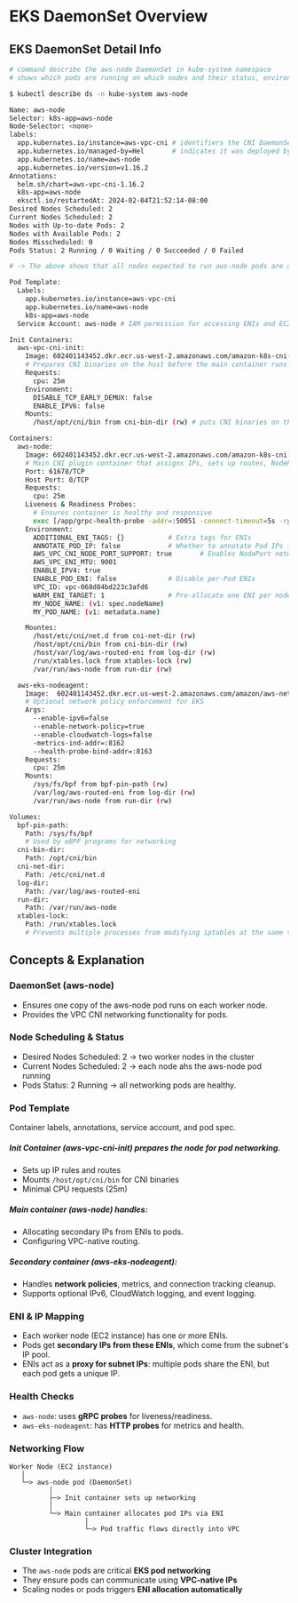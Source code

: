 # EKS DaemonSet Overview 

## EKS DaemonSet Detail Info 

```bash 
# command describe the aws-node DaemonSet in kube-system namespace
# shows which pods are running on which nodes and their status, environments, volumes, etc. 

$ kubectl describe ds -n kube-system aws-node

Name: aws-node
Selector: k8s-app=aws-node
Node-Selector: <none>
labels: 
  app.kubernates.io/instance=aws-vpc-cni # identifiers the CNI DaemonSet instance 
  app.kubernetes.io/managed-by=Hel       # indicates it was deployed by Helm 
  app.kubernetes.io/name=aws-node
  app.kubernetes.io/version=v1.16.2
Annotations:
  helm.sh/chart=aws-vpc-cni-1.16.2
  k8s-app=aws-node 
  eksctl.io/restartedAt: 2024-02-04T21:52:14-08:00
Desired Nodes Scheduled: 2
Current Nodes Scheduled: 2
Nodes with Up-to-date Pods: 2
Nodes with Available Pods: 2
Nodes Misscheduled: 0
Pods Status: 2 Running / 0 Waiting / 0 Succeeded / 0 Failed 

# -> The above shows that all nodes expected to run aws-node pods are actually running them 

Pod Template: 
  Labels: 
    app.kubernetes.io/instance=aws-vpc-cni
    app.kubernetes.io/name=aws-node
    k8s-app=aws-node
  Service Account: aws-node # IAM permission for accessing ENIs and EC2 metadata 

Init Containers:
  aws-vpc-cni-init:
    Image: 602401143452.dkr.ecr.us-west-2.amazonaws.com/amazon-k8s-cni-init:v1.16.2-eksbuild.1
    # Prepares CNI binaries on the host before the main container runs 
    Requests:
      cpu: 25m
    Environment:
      DISABLE_TCP_EARLY_DEMUX: false 
      ENABLE_IPV6: false 
    Mounts:
      /host/opt/cni/bin from cni-bin-dir (rw) # puts CNI binaries on the host for kubelet to use 

Containers:
  aws-node: 
    Image: 602401143452.dkr.ecr.us-west-2.amazonaws.com/amazon-k8s-cni:v1.16.2-eksbuild.1
    # Main CNI plugin container that assigns IPs, sets up routes, NodePort, ENIs
    Port: 61678/TCP
    Host Port: 0/TCP
    Requests:
      cpu: 25m
    Liveness & Readiness Probes:
      # Ensures container is healthy and responsive 
      exec [/app/grpc-health-probe -addr=:50051 -connect-timeout=5s -rpc-timeout=10s period=10s]
    Environment:
      ADDITIONAL_ENI_TAGS: {}           # Extra tags for ENIs
      ANNOTATE_POD_IP: false            # Whether to annotate Pod IPs in metadata 
      AWS_VPC_CNI_NODE_PORT_SUPPORT: true       # Enables NodePort networking
      AWS_VPC_ENI_MTU: 9001 
      ENABLE_IPV4: true 
      ENABLE_POD_ENI: false             # Disable per-Pod ENIs
      VPC_ID: vpc-068d84bd223c3afd6
      WARM_ENI_TARGET: 1                # Pre-allocate one ENI per node for performance 
      MY_NODE_NAME: (v1: spec.nodeName)
      MY_POD_NAME: (v1: metadata.name)

    Mountes:
      /host/etc/cni/net.d from cni-net-dir (rw)
      /host/opt/cni/bin from cni-bin-dir (rw)
      /host/var/log/aws-routed-eni from log-dir (rw)
      /run/xtables.lock from xtables-lock (rw)
      /var/run/aws-node from run-dir (rw) 

  aws-eks-nodeagent:
    Image:  602401143452.dkr.ecr.us-west-2.amazonaws.com/amazon/aws-network-policy-agent:v1.0.7-eksbuild.1
    # Optional network policy enforcement for EKS 
    Args:
      --enable-ipv6=false 
      --enable-network-policy=true 
      --enable-cloudwatch-logs=false 
      -metrics-ind-addr=:8162
      --health-probe-bind-addr=:8163
    Requests:
      cpu: 25m
    Mounts:
      /sys/fs/bpf from bpf-pin-path (rw)
      /var/log/aws-routed-eni from log-dir (rw)
      /var/run/aws-node from run-dir (rw)

Volumes:
  bpf-pin-path:
    Path: /sys/fs/bpf
    # Used by eBPF programs for networking
  cni-bin-dir:
    Path: /opt/cni/bin
  cni-net-dir:
    Path: /etc/cni/net.d
  log-dir:
    Path: /var/log/aws-routed-eni
  run-dir:
    Path: /var/run/aws-node
  xtables-lock:
    Path: /run/xtables.lock
    # Prevents multiple processes from modifying iptables at the same time
```

## Concepts & Explanation
### DaemonSet (aws-node)
- Ensures one copy of the aws-node pod runs on each worker node. 
- Provides the VPC CNI networking functionality for pods. 

### Node Scheduling & Status 
- Desired Nodes Scheduled: 2 -> two worker nodes in the cluster
- Current Nodes Scheduled: 2 -> each node ahs the aws-node pod running
- Pods Status: 2 Running -> all networking pods are healthy.

### Pod Template 
Container labels, annotations, service account, and pod spec. 
##### Init Container (**aws-vpc-cni-init**) prepares the node for pod networking. 
- Sets up IP rules and routes
- Mounts `/host/opt/cni/bin` for CNI binaries
- Minimal CPU requests (25m)

##### Main container (**aws-node**) handles: 
- Allocating secondary IPs from ENIs to pods. 
- Configuring VPC-native routing. 


##### Secondary container (**aws-eks-nodeagent**):
- Handles **network policies**, metrics, and connection tracking cleanup.
- Supports optional IPv6, CloudWatch logging, and event logging. 


### ENI & IP Mapping 
- Each worker node (EC2 instance) has one or more ENIs. 
- Pods get **secondary IPs from these ENIs**, which come from the subnet's IP pool.
- ENIs act as a **proxy for subnet IPs**: multiple pods share the ENI, but each pod gets a unique IP.

### Health Checks 
- `aws-node`: uses **gRPC probes** for liveness/readiness.
- `aws-eks-nodeagent`: has **HTTP probes** for metrics and health. 

### Networking Flow 
```
Worker Node (EC2 instance)
   │
   └─> aws-node pod (DaemonSet)
          │
          ├─> Init container sets up networking
          │
          └─> Main container allocates pod IPs via ENI
                   │
                   └─> Pod traffic flows directly into VPC
```

### Cluster Integration 
- The `aws-node` pods are critical **EKS pod networking**
- They ensure pods can communicate using **VPC-native IPs**
- Scaling nodes or pods triggers **ENI allocation automatically**